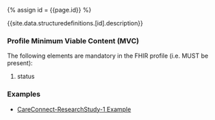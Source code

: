 
{% assign id = {{page.id}} %}

{{site.data.structuredefinitions.[id].description}}

### Profile Minimum Viable Content (MVC) ###

The following elements are mandatory in the FHIR profile (i.e. MUST be present):

1.	status

### Examples ###

- [CareConnect-ResearchStudy-1 Example](CareConnect-ResearchStudy-Example-1.html)
